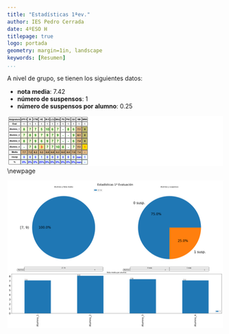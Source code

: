 ```yaml
---
title: "Estadísticas 1ªev." 
author: IES Pedro Cerrada
date: 4ºESO H
titlepage: true
logo: portada
geometry: margin=1in, landscape
keywords: [Resumen]
...
```

A nivel de grupo, se tienen los siguientes datos: 
 
* **nota media**: 7.42 
* **número de suspensos**: 1 
* **número de suspensos por alumno**: 0.25 
  
 ![](actilla_1ev.png)\newpage
 
 ![](resumen_1ev.png) 
 
